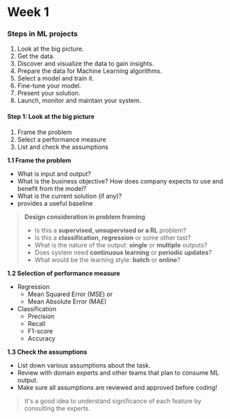 # Week 1  

### Steps in ML projects
1. Look at the big picture.
2. Get the data.
3. Discover and visualize the data to gain insights.
4. Prepare the data for Machine Learning algorithms.
5. Select a model and train it.
6. Fine-tune your model.
7. Present your solution.
8. Launch, monitor and maintain your system.

#### Step 1: Look at the big picture
1. Frame the problem
2. Select a performance measure
3. List and check the assumptions

**1.1 Frame the problem**
  * What is input and output?
  * What is the business objective? How does company expects to use and benefit from the model?
  * What is the current solution (if any)?
  * provides a useful baseline

> **Design consideration in problem framing**
> * Is this a **supervised, unsupervised or a RL** problem?
> * Is this a **classification, regression** or some other tast?
> * What is the nature of the output: **single** or **multiple** outputs?
> * Does system need **continuous learning** or **periodic updates**?
> * What would be the learning style: **batch** or **online**?

**1.2 Selection of performance measure**
* Regression
  * Mean Squared Error (MSE) or
  * Mean Absolute Error (MAE)
* Classification
  * Precision
  * Recall
  * F1-score
  * Accuracy
  
**1.3 Check the assumptions**
* List down various assumptions about the task.
* Review with domain experts and other teams that plan to consume ML output.
* Make sure all assumptions are reviewed and approved before coding!

> It's a good idea to understand significance of each feature by consulting the experts.